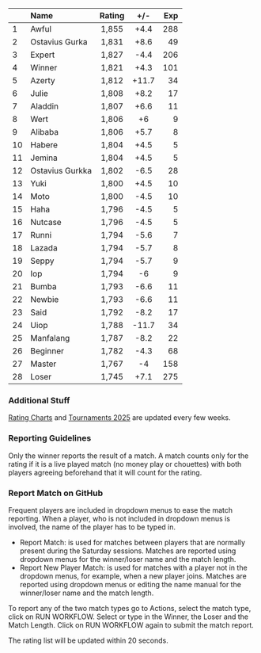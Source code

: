 | |Name|Rating|+/-|Exp|
|-|:---|:----:|:-:|--:|
|1|Awful|1,855|+4.4|288|
|2|Ostavius Gurka|1,831|+8.6|49|
|3|Expert|1,827|-4.4|206|
|4|Winner|1,821|+4.3|101|
|5|Azerty|1,812|+11.7|34|
|6|Julie|1,808|+8.2|17|
|7|Aladdin|1,807|+6.6|11|
|8|Wert|1,806|+6|9|
|9|Alibaba|1,806|+5.7|8|
|10|Habere|1,804|+4.5|5|
|11|Jemina|1,804|+4.5|5|
|12|Ostavius Gurkka|1,802|-6.5|28|
|13|Yuki|1,800|+4.5|10|
|14|Moto|1,800|-4.5|10|
|15|Haha|1,796|-4.5|5|
|16|Nutcase|1,796|-4.5|5|
|17|Runni|1,794|-5.6|7|
|18|Lazada|1,794|-5.7|8|
|19|Seppy|1,794|-5.7|9|
|20|Iop|1,794|-6|9|
|21|Bumba|1,793|-6.6|11|
|22|Newbie|1,793|-6.6|11|
|23|Said|1,792|-8.2|17|
|24|Uiop|1,788|-11.7|34|
|25|Manfalang|1,787|-8.2|22|
|26|Beginner|1,782|-4.3|68|
|27|Master|1,767|-4|158|
|28|Loser|1,745|+7.1|275|


### Additional Stuff

[Rating Charts](https://github.com/modiholodri/bkk-bg-rating-list/discussions/2) and 
[Tournaments 2025](https://github.com/modiholodri/bkk-bg-rating-list/discussions/5) are updated every few weeks.

### Reporting Guidelines

Only the winner reports the result of a match.
A match counts only for the rating if it is a live played match (no money play or chouettes)
with both players agreeing beforehand that it will count for the rating.


### Report Match on GitHub

Frequent players are included in dropdown menus to ease the match reporting.
When a player, who is not included in dropdown menus is involved, the name of the player has to be typed in.

- Report Match:  is used for matches between players that are normally present during the Saturday sessions.
  Matches are reported using dropdown menus for the winner/loser name and the match length.
- Report New Player Match:  is used for matches with a player not in the dropdown menus, for example, when a new player joins.
  Matches are reported using dropdown menus or editing the name manual for the winner/loser name and the match length.

To report any of the two match types go to Actions, select the match type, click on RUN WORKFLOW.
Select or type in the Winner, the Loser and the Match Length.
Click on RUN WORKFLOW again to submit the match report.

The rating list will be updated within 20 seconds.
